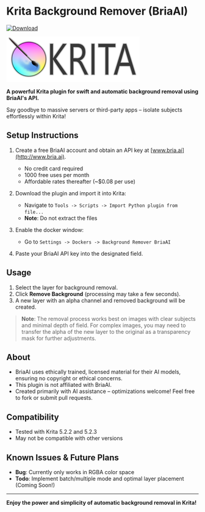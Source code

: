 # Krita Background Remover (BriaAI)

[![Download](https://img.shields.io/github/v/release/agoulddesign/krita-bg-remove-bria?style=for-the-badge&label=Download)](https://github.com/agoulddesign/krita-bg-remove-bria/releases/)



![Krita Logo](https://raw.githubusercontent.com/agoulddesign/krita-bg-remove-bria/main/misc/krita03.png)



**A powerful Krita plugin for swift and automatic background removal using BriaAI's API.**

Say goodbye to massive servers or third-party apps – isolate subjects effortlessly within Krita!

## Setup Instructions

1. Create a free BriaAI account and obtain an API key at [www.bria.ai](http://www.bria.ai).
   - No credit card required
   - 1000 free uses per month
   - Affordable rates thereafter (~$0.08 per use)

2. Download the plugin and import it into Krita:
   - Navigate to `Tools -> Scripts -> Import Python plugin from file...`
   - **Note**: Do not extract the files

3. Enable the docker window:
   - Go to `Settings -> Dockers -> Background Remover BriaAI`

4. Paste your BriaAI API key into the designated field.

## Usage

1. Select the layer for background removal.
2. Click **Remove Background** (processing may take a few seconds).
3. A new layer with an alpha channel and removed background will be created.

> **Note**: The removal process works best on images with clear subjects and minimal depth of field. For complex images, you may need to transfer the alpha of the new layer to the original as a transparency mask for further adjustments.

## About

- BriaAI uses ethically trained, licensed material for their AI models, ensuring no copyright or ethical concerns.
- This plugin is not affiliated with BriaAI.
- Created primarily with AI assistance – optimizations welcome! Feel free to fork or submit pull requests.

## Compatibility

- Tested with Krita 5.2.2 and 5.2.3
- May not be compatible with other versions

## Known Issues & Future Plans

- **Bug**: Currently only works in RGBA color space
- **Todo**: Implement batch/multiple mode and optimal layer placement (Coming Soon!)

---

**Enjoy the power and simplicity of automatic background removal in Krita!**
